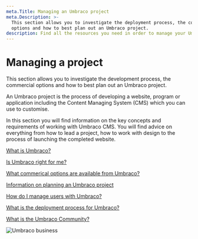 ```yaml
---
meta.Title: Managing an Umbraco project
meta.Description: >-
  This section allows you to investigate the deployment process, the commercial
  options and how to best plan out an Umbraco project.
description: Find all the resources you need in order to manage your Umbraco project.
---
```


# Managing a project

This section allows you to investigate the development process, the commercial options and how to best plan out an Umbraco project.

An Umbraco project is the process of developing a website, program or application including the Content Managing System (CMS) which you can use to customise.

In this section you will find information on the key concepts and requirements of working with Umbraco CMS. You will find advice on everything from how to lead a project, how to work with design to the process of launching the completed website.

[What is Umbraco?](https://umbraco.com/products/umbraco-cms)

[Is Umbraco right for me?](https://umbraco.com/why-choose-umbraco/)

[What commerical options are available from Umbraco?](https://umbraco.com/products/)

[Information on planning an Umbraco project](umbraco-cms/fundamentals/setup/requirements.md)

[How do I manage users with Umbraco?](umbraco-cms/fundamentals/data/users.md)

[What is the deployment process for Umbraco?](umbraco-cloud/deployment/)

[What is the Umbraco Community?](https://community.umbraco.com)

![Umbraco business](getting-started/images/Documentation\_blogpost\_styleguide\_b.png)
